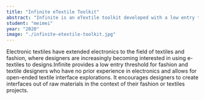 ```yaml
---
title: "Infinite eTextile Toolkit"
abstract: "Infinite is an eTextile toolkit developed with a low entry threshold for fashion and textile designers who have no prior experience in electronics"
student: "meimei"
year: "2020"
image: "./infinite-etextile-toolkit.jpg"
---
```

Electronic textiles have extended electronics to the field of textiles and fashion, where designers are increasingly becoming interested in using e-textiles to designs.Infinite provides a low entry threshold for fashion and textile designers who have no prior experience in electronics and allows for open-ended textile interface explorations. It encourages designers to create interfaces out of raw materials in the context of their fashion or textiles projects.